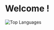 # Welcome !

![Top Languages](https://github-readme-stats.vercel.app/api/top-langs/?username=lukalafaye&layout=compact&theme=tokyonight)
